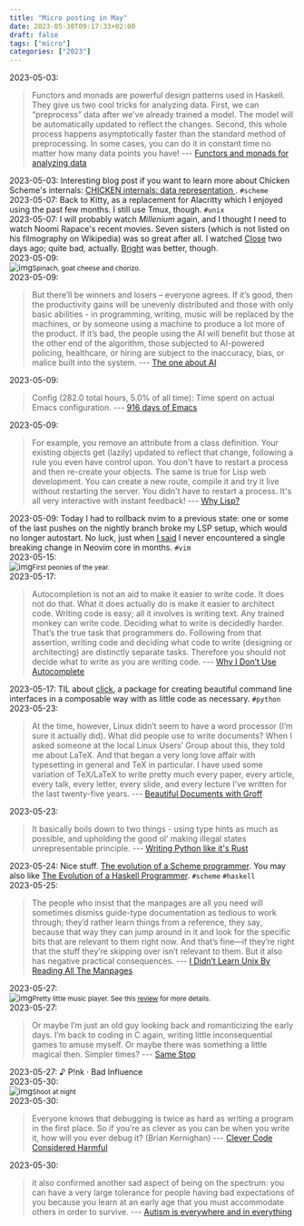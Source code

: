 ```yaml
---
title: "Micro posting in May"
date: 2023-05-30T09:17:33+02:00
draft: false
tags: ["micro"]
categories: ["2023"]
---
```


<a href="#" style="text-decoration: none;">2023-05-03</a>:

> Functors and monads are powerful design patterns used in Haskell. They give us two cool tricks for analyzing data. First, we can “preprocess” data after we’ve already trained a model. The model will be automatically updated to reflect the changes. Second, this whole process happens asymptotically faster than the standard method of preprocessing. In some cases, you can do it in constant time no matter how many data points you have! --- [Functors and monads for analyzing data](https://izbicki.me/blog/functors-and-monads-for-analyzing-data.html)<br>

<a href="#" style="text-decoration: none;">2023-05-03</a>: Interesting blog post if you want to learn more about Chicken Scheme's internals: [CHICKEN internals: data representation ](https://www.more-magic.net/posts/internals-data-representation.html). `#scheme`<br>
<a href="#" style="text-decoration: none;">2023-05-07</a>: Back to Kitty, as a replacement for Alacritty which I enjoyed using the past few months. I still use Tmux, though. `#unix`<br>
<a href="#" style="text-decoration: none;">2023-05-07</a>: I will probably watch _Millenium_ again, and I thought I need to watch Noomi Rapace's recent movies. Seven sisters (which is not listed on his filmography on Wikipedia) was so great after all. I watched [Close](<https://en.wikipedia.org/wiki/Close_(2019_film)>) two days ago; quite bad, actually. [Bright](<https://en.wikipedia.org/wiki/Bright_(film)>) was better, though.<br>
<a href="#" style="text-decoration: none;">2023-05-09</a>: <br>![img](/img/2023-05-09-20-59-05.png)<small>Spinach, goat cheese and chorizo.</small><br>
<a href="#" style="text-decoration: none;">2023-05-09</a>:

> But there’ll be winners and losers – everyone agrees. If it’s good, then the productivity gains will be unevenly distributed and those with only basic abilities - in programming, writing, music will be replaced by the machines, or by someone using a machine to produce a lot more of the product. If it’s bad, the people using the AI will benefit but those at the other end of the algorithm, those subjected to AI-powered policing, healthcare, or hiring are subject to the inaccuracy, bias, or malice built into the system. --- [The one about AI](https://macwright.com/2023/04/15/ai.html)<br>

<a href="#" style="text-decoration: none;">2023-05-09</a>:

> Config (282.0 total hours, 5.0% of all time): Time spent on actual Emacs configuration. --- [916 days of Emacs](https://sqrtminusone.xyz/posts/2023-04-13-emacs/)<br>

<a href="#" style="text-decoration: none;">2023-05-09</a>:

> For example, you remove an attribute from a class definition. Your existing objects get (lazily) updated to reflect that change, following a rule you even have control upon. You don't have to restart a process and then re-create your objects. The same is true for Lisp web development. You can create a new route, compile it and try it live without restarting the server. You didn't have to restart a process. It's all very interactive with instant feedback! --- [Why Lisp?](https://nyxt.atlas.engineer/article/why-lisp.org)<br>

<a href="#" style="text-decoration: none;">2023-05-09</a>: Today I had to rollback nvim to a previous state: one or some of the last pushes on the nightly branch broke my LSP setup, which would no longer autostart. No luck, just when [I said](/post/nvim-fzf-lua/) I never encountered a single breaking change in Neovim core in months. `#vim`<br>
<a href="#" style="text-decoration: none;">2023-05-15</a>: <br>![img](/img/IMG_2946.JPG)<small>First peonies of the year.</small><br>
<a href="#" style="text-decoration: none;">2023-05-17</a>:

> Autocompletion is not an aid to make it easier to write code. It does not do that. What it does actually do is make it easier to architect code. Writing code is easy; all it involves is writing text. Any trained monkey can write code. Deciding what to write is decidedly harder. That’s the true task that programmers do. Following from that assertion, writing code and deciding what code to write (designing or architecting) are distinctly separate tasks. Therefore you should not decide what to write as you are writing code. --- [Why I Don’t Use Autocomplete](https://blog.ircmaxell.com/2011/07/why-i-dont-use-autocomplete.html)<br>

<a href="#" style="text-decoration: none;">2023-05-17</a>: TIL about [click](https://click.palletsprojects.com/en/8.1.x/), a package for creating beautiful command line interfaces in a composable way with as little code as necessary. `#python`<br>
<a href="#" style="text-decoration: none;">2023-05-23</a>:

> At the time, however, Linux didn’t seem to have a word processor (I’m sure it actually did). What did people use to write documents? When I asked someone at the local Linux Users’ Group about this, they told me about LaTeX. And that began a very long love affair with typesetting in general and TeX in particular. I have used some variation of TeX/LaTeX to write pretty much every paper, every article, every talk, every letter, every slide, and every lecture I’ve written for the last twenty-five years. --- [Beautiful Documents with Groff](https://stephenramsay.net/posts/groff-mom.html)<br>

<a href="#" style="text-decoration: none;">2023-05-23</a>:

> It basically boils down to two things - using type hints as much as possible, and upholding the good ol’ making illegal states unrepresentable principle. --- [Writing Python like it's Rust](https://kobzol.github.io/rust/python/2023/05/20/writing-python-like-its-rust.html)<br>

<a href="#" style="text-decoration: none;">2023-05-24</a>: Nice stuff. [The evolution of a Scheme programmer](https://erkin.party/blog/200715/evolution/). You may also like [The Evolution of a Haskell Programmer](https://willamette.edu/~fruehr/haskell/evolution.html). `#scheme` `#haskell`<br>
<a href="#" style="text-decoration: none;">2023-05-25</a>:

> The people who insist that the manpages are all you need will sometimes dismiss guide-type documentation as tedious to work through; they’d rather learn things from a reference, they say, because that way they can jump around in it and look for the specific bits that are relevant to them right now. And that’s fine—if they’re right that the stuff they’re skipping over isn’t relevant to them. But it also has negative practical consequences. --- [I Didn’t Learn Unix By Reading All The Manpages](https://www.owlfolio.org/research/i-didnt-learn-unix-by-reading-all-the-manpages/?utm_source=pocket_saves)<br>

<a href="#" style="text-decoration: none;">2023-05-27</a>: <br>![img](/img/2023-05-27-13-54-58.png)<small>Pretty little music player. See this [review](/post/g4music) for more details.</small><br>
<a href="#" style="text-decoration: none;">2023-05-27</a>:

> Or maybe I’m just an old guy looking back and romanticizing the early days. I’m back to coding in C again, writing little inconsequential games to amuse myself. Or maybe there was something a little magical then. Simpler times? --- [Same Stop](https://www.engineersneedart.com/blog/samestop/samestop.html)<br>

<a href="#" style="text-decoration: none;">2023-05-27</a>: ♪ P!nk · Bad Influence<br>
<a href="#" style="text-decoration: none;">2023-05-30</a>: <br>![img](/img/IMG_2958.JPG)<small>Shoot at night</small><br>
<a href="#" style="text-decoration: none;">2023-05-30</a>:

> Everyone knows that debugging is twice as hard as writing a program in the first place. So if you’re as clever as you can be when you write it, how will you ever debug it? (Brian Kernighan) --- [Clever Code Considered Harmful](https://www.joshwcomeau.com/career/clever-code-considered-harmful/)<br>

<a href="#" style="text-decoration: none;">2023-05-30</a>:

> it also confirmed another sad aspect of being on the spectrum: you can have a very large tolerance for people having bad expectations of you because you learn at an early age that you must accommodate others in order to survive. --- [Autism is everywhere and in everything](https://www.jntrnr.com/autism-is-everywhere-and-in-everything/)<br>
